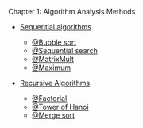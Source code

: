 Chapter 1: Algorithm Analysis Methods


+ [Sequential algorithms]( )
  - [@Bubble sort]()
  - [@Sequential search]()
  - [@MatrixMult]()
  - [@Maximum]()

+ [Recursive Algorithms]()
  - [@Factorial]()
  - [@Tower of Hanoi]()
  - [@Merge sort]()
